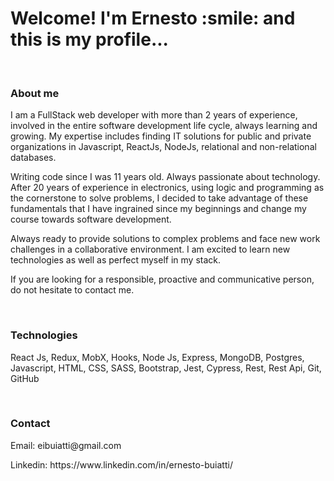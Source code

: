 <h1>Welcome! I'm Ernesto :smile: and this is my profile...</h1><br> 

<h3>About me</h3>
<p> I am a FullStack web developer with more than 2 years of experience, involved in the entire software development life cycle, always learning and growing. My expertise includes finding IT solutions for public and private organizations in Javascript, ReactJs, NodeJs, relational and non-relational databases.</p>
<p>Writing code since I was 11 years old. Always passionate about technology. After 20 years of experience in electronics, using logic and programming as the cornerstone to solve problems, I decided to take advantage of these fundamentals that I have ingrained since my beginnings and change my course towards software development.</p>
<p>Always ready to provide solutions to complex problems and face new work challenges in a collaborative environment. I am excited to learn new technologies as well as perfect myself in my stack. </p>
<p>If you are looking for a responsible, proactive and communicative person, do not hesitate to contact me.</p><br>

<h3>Technologies</h3>
<p>React Js, Redux, MobX, Hooks, Node Js, Express, MongoDB, Postgres, Javascript, HTML, CSS, SASS, Bootstrap, Jest, Cypress, Rest, Rest Api, Git, GitHub</p><br>

<h3>Contact</h3>
<p>Email: eibuiatti@gmail.com</p>
<p>Linkedin: https://www.linkedin.com/in/ernesto-buiatti/</p>



